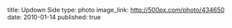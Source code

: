 title: Updown Side
type: photo
image_link: http://500px.com/photo/434650
date: 2010-01-14
published: true

